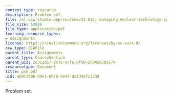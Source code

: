 ```yaml
---
content_type: resource
description: Problem set.
file: /ol-ocw-studio-app/courses/22-812j-managing-nuclear-technology-spring-2004/a691380b09e109c8de47da1d4d7c223d_ps6.pdf
file_size: 53986
file_type: application/pdf
learning_resource_types:
- Assignments
license: https://creativecommons.org/licenses/by-nc-sa/4.0/
ocw_type: OCWFile
parent_title: Assignments
parent_type: CourseSection
parent_uid: 263c2d17-de75-acf6-9f50-2904502ba57e
resourcetype: Document
title: ps6.pdf
uid: a691380b-09e1-09c8-de47-da1d4d7c223d
---
```

Problem set.